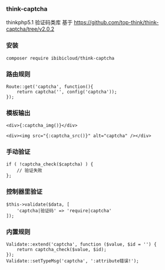### think-captcha
thinkphp5.1 验证码类库
基于 https://github.com/top-think/think-captcha/tree/v2.0.2

### 安装
~~~
composer require ibibicloud/think-captcha
~~~

### 路由规则
~~~
Route::get('captcha', function(){
    return captcha('', config('captcha'));
});
~~~

### 模板输出
~~~
<div>{:captcha_img()}</div>
~~~
~~~
<div><img src="{:captcha_src()}" alt="captcha" /></div>
~~~

### 手动验证
~~~
if ( !captcha_check($captcha) ) {
	// 验证失败
};
~~~

### 控制器里验证
~~~
$this->validate($data, [
    'captcha|验证码' => 'require|captcha'
]);
~~~

### 内置规则
~~~
Validate::extend('captcha', function ($value, $id = '') {
	return captcha_check($value, $id);
});
Validate::setTypeMsg('captcha', ':attribute错误!');
~~~